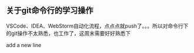 ## 关于git命令行的学习操作

VSCode、IDEA、WebStorm自动化流程，点点点就push了。。。所以对命令行下的git操作不太熟悉，也工作了，这周末需要好好熟悉下

add a new line